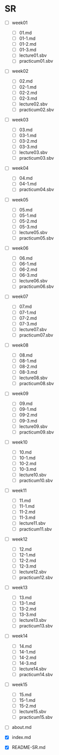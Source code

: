 # SR
- [ ] week01
    - [ ] 01.md
    - [ ] 01-1.md
    - [ ] 01-2.md
    - [ ] 01-3.md
    - [ ] lecture01.sbv
    - [ ] practicum01.sbv
- [ ] week02
    - [ ] 02.md
    - [ ] 02-1.md
    - [ ] 02-2.md
    - [ ] 02-3.md
    - [ ] lecture02.sbv
    - [ ] practicum02.sbv
- [ ] week03
    - [ ] 03.md
    - [ ] 03-1.md
    - [ ] 03-2.md
    - [ ] 03-3.md
    - [ ] lecture03.sbv
    - [ ] practicum03.sbv
- [ ] week04
    - [ ] 04.md
    - [ ] 04-1.md
    - [ ] practicum04.sbv
- [ ] week05
    - [ ] 05.md
    - [ ] 05-1.md
    - [ ] 05-2.md
    - [ ] 05-3.md
    - [ ] lecture05.sbv
    - [ ] practicum05.sbv
- [ ] week06
    - [ ] 06.md
    - [ ] 06-1.md
    - [ ] 06-2.md
    - [ ] 06-3.md
    - [ ] lecture06.sbv
    - [ ] practicum06.sbv
- [ ] week07
    - [ ] 07.md
    - [ ] 07-1.md
    - [ ] 07-2.md
    - [ ] 07-3.md
    - [ ] lecture07.sbv
    - [ ] practicum07.sbv
- [ ] week08
    - [ ] 08.md
    - [ ] 08-1.md
    - [ ] 08-2.md
    - [ ] 08-3.md
    - [ ] lecture08.sbv
    - [ ] practicum08.sbv
- [ ] week09
    - [ ] 09.md
    - [ ] 09-1.md
    - [ ] 09-2.md
    - [ ] 09-3.md
    - [ ] lecture09.sbv
    - [ ] practicum09.sbv
- [ ] week10
    - [ ] 10.md
    - [ ] 10-1.md
    - [ ] 10-2.md
    - [ ] 10-3.md
    - [ ] lecture10.sbv
    - [ ] practicum10.sbv
- [ ] week11
    - [ ] 11.md
    - [ ] 11-1.md
    - [ ] 11-2.md
    - [ ] 11-3.md
    - [ ] lecture11.sbv
    - [ ] practicum11.sbv
- [ ] week12
    - [ ] 12.md
    - [ ] 12-1.md
    - [ ] 12-2.md
    - [ ] 12-3.md
    - [ ] lecture12.sbv
    - [ ] practicum12.sbv
- [ ] week13
    - [ ] 13.md
    - [ ] 13-1.md
    - [ ] 13-2.md
    - [ ] 13-3.md
    - [ ] lecture13.sbv
    - [ ] practicum13.sbv
- [ ] week14
    - [ ] 14.md
    - [ ] 14-1.md
    - [ ] 14-2.md
    - [ ] 14-3.md
    - [ ] lecture14.sbv
    - [ ] practicum14.sbv
- [ ] week15
    - [ ] 15.md
    - [ ] 15-1.md
    - [ ] 15-2.md
    - [ ] lecture15.sbv
    - [ ] practicum15.sbv
- [ ] about.md
- [x] index.md
- [x] README-SR.md


